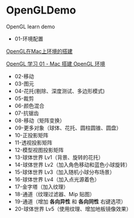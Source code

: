 # OpenGLDemo
OpenGL learn demo

* 01-环境配置
<p> <a href="https://www.jianshu.com/p/1b5f1ae868c7" target="_blank">OpenGL在Mac上环境的搭建</a> </p>
<p> <a href="https://www.jianshu.com/p/00642d9e83c5" target="_blank">OpenGL 学习 01 - Mac 搭建 OpenGL 环境</a> </p>

* 02-移动
* 03-图元
* 04-花托(剔除、深度测试、多边形模式)
* 05-裁剪
* 06-颜色混合
* 07-抗锯齿
* 08-移动（矩阵变换）
* 09-更多对象（球体、花托、圆柱圆锥、圆盘）
* 10-正投影矩阵
* 11-透视投影矩阵
* 12-模型视图投影矩阵
* 13-球体世界 Lv1（背景、旋转的花托）
* 14-球体世界 Lv2（加入角色移动和蓝色小球旋转）
* 15-球体世界 Lv3（加入随机小球分布场景）
* 16-球体世界 Lv4（加入点光源着色）
* 17-金字塔（加入纹理）
* 18-通道（纹理过滤器、Mip 贴图）
* 19-通道（增加 **各向异性** 和 **各向同性** 右键选项）
* 20-球体世界 Lv5（使用纹理、增加地板镜像效果）
